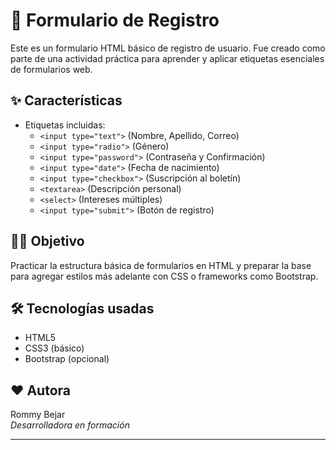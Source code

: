 # 📝 Formulario de Registro

Este es un formulario HTML básico de registro de usuario. Fue creado como parte de una actividad práctica para aprender y aplicar etiquetas esenciales de formularios web.

## ✨ Características

- Etiquetas incluidas:
  - `<input type="text">` (Nombre, Apellido, Correo)
  - `<input type="radio">` (Género)
  - `<input type="password">` (Contraseña y Confirmación)
  - `<input type="date">` (Fecha de nacimiento)
  - `<input type="checkbox">` (Suscripción al boletín)
  - `<textarea>` (Descripción personal)
  - `<select>` (Intereses múltiples)
  - `<input type="submit">` (Botón de registro)

## 🧙‍♀️ Objetivo

Practicar la estructura básica de formularios en HTML y preparar la base para agregar estilos más adelante con CSS o frameworks como Bootstrap.


## 🛠️ Tecnologías usadas

- HTML5
- CSS3 (básico)
- Bootstrap (opcional)

## ❤️ Autora

Rommy Bejar  
*Desarrolladora en formación*

---

